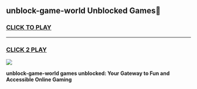 
## unblock-game-world Unblocked Games👋
<h3>
<a href="https://news.freeplayer.one?title=unblock-game-world&ref=16F">CLICK TO PLAY</a></h3>
<hr>

<h3>
<a href="https://news.freeplayer.one?title=unblock-game-world&ref=16F">CLICK 2 PLAY</a>
  
</h3>

<a href="https://news.freeplayer.one?title=unblock-game-world&ref=16F/"><img src="https://clearcache.store/games.png"></a>


**unblock-game-world games unblocked: Your Gateway to Fun and Accessible Online Gaming**

